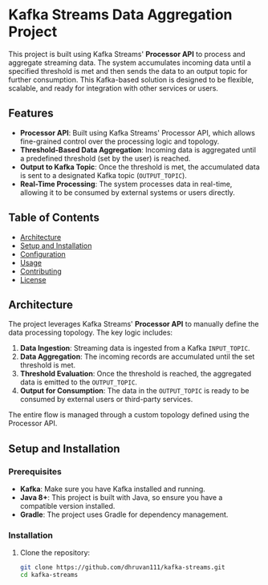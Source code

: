 # Kafka Streams Data Aggregation Project

This project is built using Kafka Streams' **Processor API** to process and aggregate streaming data. The system accumulates incoming data until a specified threshold is met and then sends the data to an output topic for further consumption. This Kafka-based solution is designed to be flexible, scalable, and ready for integration with other services or users.

## Features
- **Processor API**: Built using Kafka Streams' Processor API, which allows fine-grained control over the processing logic and topology.
- **Threshold-Based Data Aggregation**: Incoming data is aggregated until a predefined threshold (set by the user) is reached.
- **Output to Kafka Topic**: Once the threshold is met, the accumulated data is sent to a designated Kafka topic (`OUTPUT_TOPIC`).
- **Real-Time Processing**: The system processes data in real-time, allowing it to be consumed by external systems or users directly.

## Table of Contents
- [Architecture](#architecture)
- [Setup and Installation](#setup-and-installation)
- [Configuration](#configuration)
- [Usage](#usage)
- [Contributing](#contributing)
- [License](#license)

## Architecture
The project leverages Kafka Streams' **Processor API** to manually define the data processing topology. The key logic includes:
1. **Data Ingestion**: Streaming data is ingested from a Kafka `INPUT_TOPIC`.
2. **Data Aggregation**: The incoming records are accumulated until the set threshold is met.
3. **Threshold Evaluation**: Once the threshold is reached, the aggregated data is emitted to the `OUTPUT_TOPIC`.
4. **Output for Consumption**: The data in the `OUTPUT_TOPIC` is ready to be consumed by external users or third-party services.

The entire flow is managed through a custom topology defined using the Processor API.

## Setup and Installation

### Prerequisites
- **Kafka**: Make sure you have Kafka installed and running.
- **Java 8+**: This project is built with Java, so ensure you have a compatible version installed.
- **Gradle**: The project uses Gradle for dependency management.

### Installation

1. Clone the repository:
   ```bash
   git clone https://github.com/dhruvan111/kafka-streams.git
   cd kafka-streams

